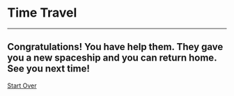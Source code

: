 # Time Travel
---
## Congratulations! You have help them. They gave you a new spaceship and you can return home. See you next time!

[Start Over](../../../year/home.md)

